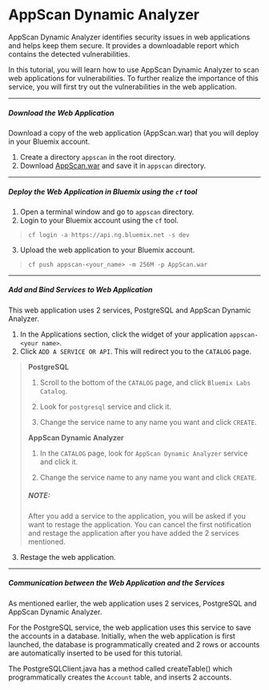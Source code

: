 AppScan Dynamic Analyzer
===================
AppScan Dynamic Analyzer identifies security issues in web applications and helps keep them secure. It provides a downloadable report which contains the detected vulnerabilities.

In this tutorial, you will learn how to use AppScan Dynamic Analyzer to scan web applications for vulnerabilities. To further realize the importance of this service, you will first try out the vulnerabilities in the web application.

----------
##### **Download the Web Application** #####
Download a copy of the web application (AppScan.war) that you will deploy in your Bluemix account.

 1. Create a directory `appscan` in the root directory.
 2. Download [AppScan.war](https://github.com/ongj/appscan/raw/master/build/libs/AppScan.war) and save it in `appscan` directory.

----------

##### **Deploy the Web Application in Bluemix using the `cf` tool** #####
 1. Open a terminal window and go to `appscan` directory.
 2. Login to your Bluemix account using the `cf` tool.
> `cf login -a https://api.ng.bluemix.net -s dev`

 3. Upload the web application to your Bluemix account.
> `cf push appscan-<your_name> -m 256M -p AppScan.war`


----------

##### **Add and Bind Services to Web Application** #####

This web application uses 2 services, PostgreSQL and AppScan Dynamic Analyzer. 

 1. In the Applications section, click the widget of your application `appscan-<your name>`.
 2. Click `ADD A SERVICE OR API`. This will redirect you to the `CATALOG` page.
> **PostgreSQL**
> 
> 1. Scroll to the bottom of the `CATALOG` page, and click `Bluemix Labs Catalog`.
> 
> 2.  Look for `postgresql` service and click it.
>
> 3.  Change the service name to any name you want and click `CREATE`.
> 
> **AppScan Dynamic Analyzer**
> 
> 1. In the `CATALOG` page, look for `AppScan Dynamic Analyzer` service and click it.
>
> 2. Change the service name to any name you want and click `CREATE`.
> 
> ##### **NOTE:** #####
> After you add a service to the application, you will be asked if you want to restage the application. You can cancel the first notification and restage the application after you have added the 2 services mentioned.

 3. Restage the web application.

----------
##### **Communication between the Web Application and the Services** #####

As mentioned earlier, the web application uses 2 services, PostgreSQL and AppScan Dynamic Analyzer.

For the PostgreSQL service, the web application uses this service to save the accounts in a database. Initially, when the web application is first launched, the database is programmatically created and 2 rows or accounts are automatically inserted to be used for this tutorial.

The PostgreSQLClient.java has a method called createTable() which programmatically creates the `Account` table, and inserts 2 accounts.
